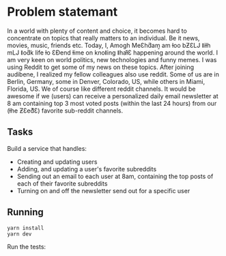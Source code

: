 # Problem statemant
In a world with plenty of content and choice, it becomes hard to concentrate on topics that
really matters to an individual. Be it news, movies, music, friends etc.
Today, I, Amogh MeƐhƌam͕ am ƚoo bƵƐǇ ǁiƚh mǇ ǁoƌk life ƚo ƐƉend ƚime on knoǁing ǁhaƚ͛Ɛ
happening around the world. I am very keen on world politics, new technologies and funny
memes. I was using Reddit to get some of my news on these topics.
After joining audibene, I realized my fellow colleagues also use reddit. Some of us are in
Berlin, Germany, some in Denver, Colorado, US, while others in Miami, Florida, US. We of
course like different reddit channels.
It would be awesome if we (users) can receive a personalized daily email newsletter at 8 am
containing top 3 most voted posts (within the last 24 hours) from our (ƚhe ƵƐeƌ͛Ɛ) favorite
sub-reddit channels.

## Tasks
Build a service that handles:
 * Creating and updating users
 * Adding, and updating a user's favorite subreddits
 * Sending out an email to each user at 8am, containing the top posts of each of their favorite subreddits
 * Turning on and off the newsletter send out for a specific user


## Running

``` shell
yarn install
yarn dev
```

Run the tests:





